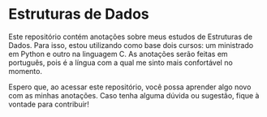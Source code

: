 # Estruturas de Dados

Este repositório contém anotações sobre meus estudos de Estruturas de Dados. Para isso, estou utilizando como base dois cursos: um ministrado em Python e outro na linguagem C. As anotações serão feitas em português, pois é a língua com a qual me sinto mais confortável no momento.

Espero que, ao acessar este repositório, você possa aprender algo novo com as minhas anotações. Caso tenha alguma dúvida ou sugestão, fique à vontade para contribuir!
